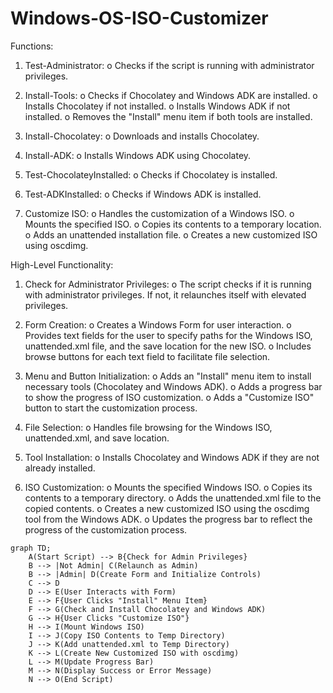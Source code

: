 # Windows-OS-ISO-Customizer

Functions:

1.	Test-Administrator:
o	Checks if the script is running with administrator privileges.

2.	Install-Tools:
o	Checks if Chocolatey and Windows ADK are installed.
o	Installs Chocolatey if not installed.
o	Installs Windows ADK if not installed.
o	Removes the "Install" menu item if both tools are installed.

3.	Install-Chocolatey:
o	Downloads and installs Chocolatey.

4.	Install-ADK:
o	Installs Windows ADK using Chocolatey.

5.	Test-ChocolateyInstalled:
o	Checks if Chocolatey is installed.

6.	Test-ADKInstalled:
o	Checks if Windows ADK is installed.

7.	Customize ISO:
o	Handles the customization of a Windows ISO.
o	Mounts the specified ISO.
o	Copies its contents to a temporary location.
o	Adds an unattended installation file.
o	Creates a new customized ISO using oscdimg.

High-Level Functionality:

1.	Check for Administrator Privileges:
o	The script checks if it is running with administrator privileges. If not, it relaunches itself with elevated privileges.

2.	Form Creation:
o	Creates a Windows Form for user interaction.
o	Provides text fields for the user to specify paths for the Windows ISO, unattended.xml file, and the save location for the new ISO.
o	Includes browse buttons for each text field to facilitate file selection.

3.	Menu and Button Initialization:
o	Adds an "Install" menu item to install necessary tools (Chocolatey and Windows ADK).
o	Adds a progress bar to show the progress of ISO customization.
o	Adds a "Customize ISO" button to start the customization process.

4.	File Selection:
o	Handles file browsing for the Windows ISO, unattended.xml, and save location.

5.	Tool Installation:
o	Installs Chocolatey and Windows ADK if they are not already installed.

6.	ISO Customization:
o	Mounts the specified Windows ISO.
o	Copies its contents to a temporary directory.
o	Adds the unattended.xml file to the copied contents.
o	Creates a new customized ISO using the oscdimg tool from the Windows ADK.
o	Updates the progress bar to reflect the progress of the customization process.

```mermaid
graph TD;
    A(Start Script) --> B{Check for Admin Privileges}
    B --> |Not Admin| C(Relaunch as Admin)
    B --> |Admin| D(Create Form and Initialize Controls)
    C --> D
    D --> E(User Interacts with Form)
    E --> F{User Clicks "Install" Menu Item}
    F --> G(Check and Install Chocolatey and Windows ADK)
    G --> H{User Clicks "Customize ISO"}
    H --> I(Mount Windows ISO)
    I --> J(Copy ISO Contents to Temp Directory)
    J --> K(Add unattended.xml to Temp Directory)
    K --> L(Create New Customized ISO with oscdimg)
    L --> M(Update Progress Bar)
    M --> N(Display Success or Error Message)
    N --> O(End Script)


